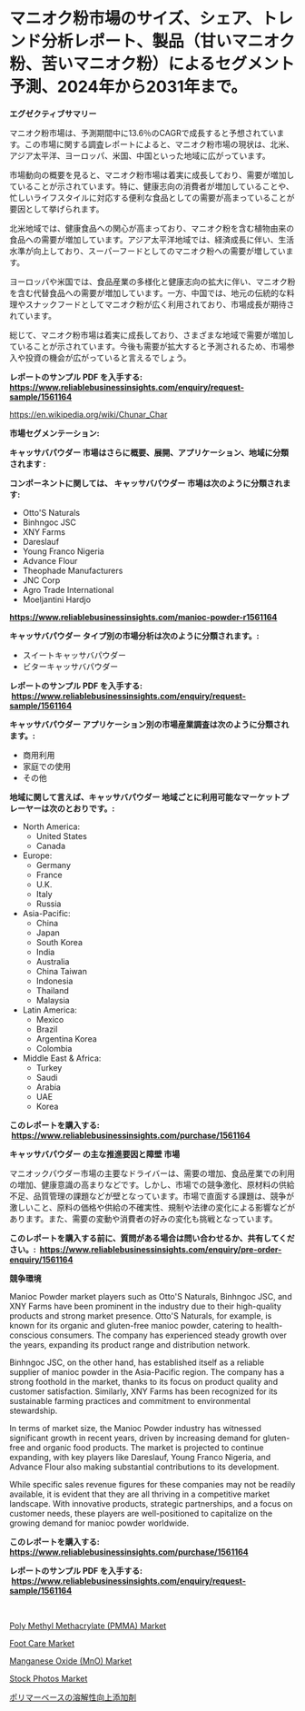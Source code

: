 <p><h1>マニオク粉市場のサイズ、シェア、トレンド分析レポート、製品（甘いマニオク粉、苦いマニオク粉）によるセグメント予測、2024年から2031年まで。</h1></p><p><strong>エグゼクティブサマリー</strong></p>
<p><p>マニオク粉市場は、予測期間中に13.6％のCAGRで成長すると予想されています。この市場に関する調査レポートによると、マニオク粉市場の現状は、北米、アジア太平洋、ヨーロッパ、米国、中国といった地域に広がっています。</p><p>市場動向の概要を見ると、マニオク粉市場は着実に成長しており、需要が増加していることが示されています。特に、健康志向の消費者が増加していることや、忙しいライフスタイルに対応する便利な食品としての需要が高まっていることが要因として挙げられます。</p><p>北米地域では、健康食品への関心が高まっており、マニオク粉を含む植物由来の食品への需要が増加しています。アジア太平洋地域では、経済成長に伴い、生活水準が向上しており、スーパーフードとしてのマニオク粉への需要が増しています。</p><p>ヨーロッパや米国では、食品産業の多様化と健康志向の拡大に伴い、マニオク粉を含む代替食品への需要が増加しています。一方、中国では、地元の伝統的な料理やスナックフードとしてマニオク粉が広く利用されており、市場成長が期待されています。</p><p>総じて、マニオク粉市場は着実に成長しており、さまざまな地域で需要が増加していることが示されています。今後も需要が拡大すると予測されるため、市場参入や投資の機会が広がっていると言えるでしょう。</p></p>
<p><strong>レポートのサンプル PDF を入手する: <a href="https://www.reliablebusinessinsights.com/enquiry/request-sample/1561164">https://www.reliablebusinessinsights.com/enquiry/request-sample/1561164</a></strong></p>
<p><a href="https://en.wikipedia.org/wiki/Chunar_Char">https://en.wikipedia.org/wiki/Chunar_Char</a></p>
<p><strong>市場セグメンテーション:</strong></p>
<p><strong> キャッサバパウダー 市場はさらに概要、展開、アプリケーション、地域に分類されます :</strong></p>
<p><strong>コンポーネントに関しては、 キャッサバパウダー 市場は次のように分類されます: &nbsp;</strong></p>
<p><ul><li>Otto'S Naturals</li><li>Binhngoc JSC</li><li>XNY Farms</li><li>Dareslauf</li><li>Young Franco Nigeria</li><li>Advance Flour</li><li>Theophade Manufacturers</li><li>JNC Corp</li><li>Agro Trade International</li><li>Moeljantini Hardjo</li></ul></p>
<p><strong><a href="https://www.reliablebusinessinsights.com/manioc-powder-r1561164">https://www.reliablebusinessinsights.com/manioc-powder-r1561164</a></strong></p>
<p><strong> キャッサバパウダー タイプ別の市場分析は次のように分類されます。:</strong></p>
<p><ul><li>スイートキャッサバパウダー</li><li>ビターキャッサバパウダー</li></ul></p>
<p><strong>レポートのサンプル PDF を入手する: &nbsp;<a href="https://www.reliablebusinessinsights.com/enquiry/request-sample/1561164">https://www.reliablebusinessinsights.com/enquiry/request-sample/1561164</a></strong></p>
<p><strong> キャッサバパウダー アプリケーション別の市場産業調査は次のように分類されます。:</strong></p>
<p><ul><li>商用利用</li><li>家庭での使用</li><li>その他</li></ul></p>
<p><strong>地域に関して言えば、キャッサバパウダー 地域ごとに利用可能なマーケットプレーヤーは次のとおりです。:</strong></p>
<p><ul>
    <li>
        North America:
        <ul>
            <li>United States</li>
            <li>Canada</li>
        </ul>
    </li>
    <li>
        Europe:
        <ul>
            <li>Germany</li>
            <li>France</li>
            <li>U.K.</li>
            <li>Italy</li>
            <li>Russia</li>
        </ul>
    </li>
    <li>
        Asia-Pacific:
        <ul>
            <li>China</li>
            <li>Japan</li>
            <li>South Korea</li>
            <li>India</li>
            <li>Australia</li>
            <li>China Taiwan</li>
            <li>Indonesia</li>
            <li>Thailand</li>
            <li>Malaysia</li>
        </ul>
    </li>
    <li>
        Latin America:
        <ul>
            <li>Mexico</li>
            <li>Brazil</li>
            <li>Argentina Korea</li>
            <li>Colombia</li>
        </ul>
    </li>
    <li>
        Middle East & Africa:
        <ul>
            <li>Turkey</li>
            <li>Saudi</li>
            <li>Arabia</li>
            <li>UAE</li>
            <li>Korea</li>
        </ul>
    </li>
    </ul></p>
<p><strong>このレポートを購入する: &nbsp;<a href="https://www.reliablebusinessinsights.com/purchase/1561164">https://www.reliablebusinessinsights.com/purchase/1561164</a></strong></p>
<p><strong>キャッサバパウダー の主な推進要因と障壁 市場</strong></p>
<p><p>マニオックパウダー市場の主要なドライバーは、需要の増加、食品産業での利用の増加、健康意識の高まりなどです。しかし、市場での競争激化、原材料の供給不足、品質管理の課題などが壁となっています。市場で直面する課題は、競争が激しいこと、原料の価格や供給の不確実性、規制や法律の変化による影響などがあります。また、需要の変動や消費者の好みの変化も挑戦となっています。</p></p>
<p><strong>このレポートを購入する前に、質問がある場合は問い合わせるか、共有してください。:&nbsp; <a href="https://www.reliablebusinessinsights.com/enquiry/pre-order-enquiry/1561164">https://www.reliablebusinessinsights.com/enquiry/pre-order-enquiry/1561164</a></strong></p>
<p><strong>競争環境</strong></p>
<p><p>Manioc Powder market players such as Otto'S Naturals, Binhngoc JSC, and XNY Farms have been prominent in the industry due to their high-quality products and strong market presence. Otto'S Naturals, for example, is known for its organic and gluten-free manioc powder, catering to health-conscious consumers. The company has experienced steady growth over the years, expanding its product range and distribution network.</p><p>Binhngoc JSC, on the other hand, has established itself as a reliable supplier of manioc powder in the Asia-Pacific region. The company has a strong foothold in the market, thanks to its focus on product quality and customer satisfaction. Similarly, XNY Farms has been recognized for its sustainable farming practices and commitment to environmental stewardship.</p><p>In terms of market size, the Manioc Powder industry has witnessed significant growth in recent years, driven by increasing demand for gluten-free and organic food products. The market is projected to continue expanding, with key players like Dareslauf, Young Franco Nigeria, and Advance Flour also making substantial contributions to its development.</p><p>While specific sales revenue figures for these companies may not be readily available, it is evident that they are all thriving in a competitive market landscape. With innovative products, strategic partnerships, and a focus on customer needs, these players are well-positioned to capitalize on the growing demand for manioc powder worldwide.</p></p>
<p><strong>このレポートを購入する: &nbsp; <a href="https://www.reliablebusinessinsights.com/purchase/1561164">https://www.reliablebusinessinsights.com/purchase/1561164</a></strong></p>
<p><strong>レポートのサンプル PDF を入手する: &nbsp;<a href="https://www.reliablebusinessinsights.com/enquiry/request-sample/1561164">https://www.reliablebusinessinsights.com/enquiry/request-sample/1561164</a></strong><strong></strong></p>
<p>&nbsp;</p>
<p><p><a href="https://github.com/prosalinda88/Market-Research-Report-List-5/blob/main/poly-methyl-methacrylate-pmma-market.md">Poly Methyl Methacrylate (PMMA) Market</a></p><p><a href="https://issuu.com/reportprime-2/docs/foot-care-market-size-2030.pptx">Foot Care Market</a></p><p><a href="https://github.com/globismark/Market-Research-Report-List-4/blob/main/manganese-oxide-mno-market.md">Manganese Oxide (MnO) Market</a></p><p><a href="https://issuu.com/reportprime-2/docs/stock-photos-market-size-2030.pptx">Stock Photos Market</a></p><p><a href="https://medium.com/@teridactyl90/%E5%B8%82%E5%A0%B4%E4%BA%88%E6%B8%AC-%E3%82%B0%E3%83%AD%E3%83%BC%E3%83%90%E3%83%AB%E3%83%9D%E3%83%AA%E3%83%9E%E3%83%BC%E3%83%99%E3%83%BC%E3%82%B9%E3%81%AE%E6%BA%B6%E8%A7%A3%E6%80%A7%E5%90%91%E4%B8%8A%E5%89%A4%E3%81%AE%E5%8B%95%E5%90%91%E3%81%A8%E5%BD%B1%E9%9F%BF%E5%88%86%E6%9E%90-2024%E5%B9%B4-2031%E5%B9%B4-%E5%BF%9C%E7%94%A8-%E8%A3%BD%E8%96%AC%E5%B7%A5%E5%A0%B4-%E7%97%85%E9%99%A2-%E3%81%9D%E3%81%AE%E4%BB%96-%E3%81%8A%E3%82%88%E3%81%B3%E3%82%BF%E3%82%A4%E3%83%97-%E5%9B%BA%E4%BD%93%E5%88%86%E6%95%A3-%E7%B2%92%E5%AD%90%E3%82%B5%E3%82%A4%E3%82%BA%E7%B8%AE%E5%B0%8F-744dc845b6b4">ポリマーベースの溶解性向上添加剤</a></p></p>